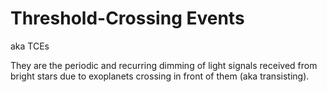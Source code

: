 # Threshold-Crossing Events
aka TCEs

They are the periodic and recurring dimming of light signals received from bright stars due to exoplanets crossing in front of them (aka transisting).